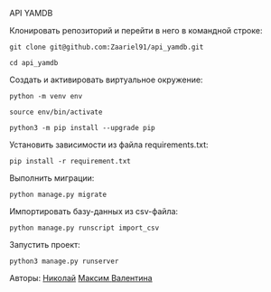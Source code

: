 API YAMDB

Клонировать репозиторий и перейти в него в командной строке:

```
git clone git@github.com:Zaariel91/api_yamdb.git
```

```
cd api_yamdb
```

Cоздать и активировать виртуальное окружение:

```
python -m venv env
```

```
source env/bin/activate
```

```
python3 -m pip install --upgrade pip
```

Установить зависимости из файла requirements.txt:

```
pip install -r requirement.txt
```

Выполнить миграции:

```
python manage.py migrate
```

Импортировать базу-данных из csv-файла:

```
python manage.py runscript import_csv
```

Запустить проект:

```
python3 manage.py runserver
```

Авторы: 
<a href="https://github.com/Zaariel91">Николай</a>
<a href="https://github.com/DarkAngeIx">Максим </a>
<a href="https://github.com/Valentina-Kriakova">Валентина</a>
